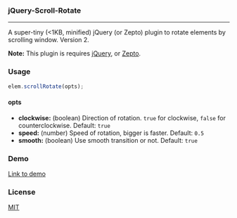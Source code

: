 ### jQuery-Scroll-Rotate

--- 

A super-tiny (<1KB, minified) jQuery (or Zepto) plugin to rotate elements by scrolling window. Version 2.

**Note:** This plugin is requires [jQuery](http://jquery.com), or [Zepto](http://zeptojs.com).

### Usage

```javascript
elem.scrollRotate(opts);
```

#### opts
- **clockwise:** (boolean) Direction of rotation. `true` for clockwise, `false` for counterclockwise. Default: `true`
- **speed:** (number) Speed of rotation, bigger is faster. Default: `0.5`
- **smooth:** (boolean) Use smooth transition or not. Default: `true`

### Demo

[Link to demo](http://iqbalperkasa.github.io/jquery-scroll-rotate/)

### License

[MIT](http://opensource.org/licenses/MIT)